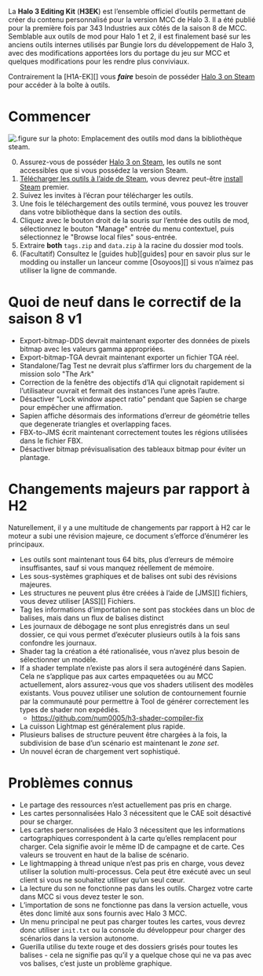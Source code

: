 La **Halo 3 Editing Kit** (**H3EK**) est l’ensemble officiel d’outils permettant de créer du contenu personnalisé pour la version MCC de Halo 3. Il a été publié pour la première fois par 343 Industries aux côtés de la saison 8 de MCC.
Semblable aux outils de mod pour Halo 1 et 2, il est finalement basé sur les anciens outils internes utilisés par Bungie lors du développement de Halo 3, avec des modifications apportées lors du portage du jeu sur MCC et quelques modifications pour les rendre plus conviviaux.

Contrairement la [H1A-EK][] vous ***faire*** besoin de posséder [Halo 3 on Steam][steam_purchase] pour accéder à la boîte à outils.

# Commencer
![.figure sur la photo: Emplacement des outils mod dans la bibliothèque steam.](/general/tools/steam_tools.jpg)

0. Assurez-vous de posséder [Halo 3 on Steam][steam_purchase], les outils ne sont accessibles que si vous possédez la version Steam.
1. [Télécharger les outils à l’aide de Steam](steam://run/1695791), vous devrez peut-être [install Steam](https://store.steampowered.com/about/) premier.
2. Suivez les invites à l’écran pour télécharger les outils.
3. Une fois le téléchargement des outils terminé, vous pouvez les trouver dans votre bibliothèque dans la section des outils.
4. Cliquez avec le bouton droit de la souris sur l’entrée des outils de mod, sélectionnez le bouton "Manage" entrée du menu contextuel, puis sélectionnez le "Browse local files" sous-entrée.
5. Extraire **both** `tags.zip` and `data.zip` à la racine du dossier mod tools.
6. (Facultatif) Consultez le [guides hub][guides] pour en savoir plus sur le modding ou installer un lanceur comme [Osoyoos][] si vous n’aimez pas utiliser la ligne de commande.

# Quoi de neuf dans le correctif de la saison 8 v1

- Export-bitmap-DDS devrait maintenant exporter des données de pixels bitmap avec les valeurs gamma appropriées.
- Export-bitmap-TGA devrait maintenant exporter un fichier TGA réel.
- Standalone/Tag Test ne devrait plus s’affirmer lors du chargement de la mission solo "The Ark"
- Correction de la fenêtre des objectifs d’IA qui clignotait rapidement si l’utilisateur ouvrait et fermait des instances l’une après l’autre.
- Désactiver "Lock window aspect ratio" pendant que Sapien se charge pour empêcher une affirmation.
- Sapien affiche désormais des informations d’erreur de géométrie telles que degenerate triangles et overlapping faces.
- FBX-to-JMS écrit maintenant correctement toutes les régions utilisées dans le fichier FBX.
- Désactiver bitmap prévisualisation des tableaux bitmap pour éviter un plantage.

# Changements majeurs par rapport à H2
Naturellement, il y a une multitude de changements par rapport à H2 car le moteur a subi une révision majeure, ce document s’efforce d’énumérer les principaux.

* Les outils sont maintenant tous 64 bits, plus d’erreurs de mémoire insuffisantes, sauf si vous manquez réellement de mémoire.
* Les sous-systèmes graphiques et de balises ont subi des révisions majeures.
* Les structures ne peuvent plus être créées à l’aide de [JMS][] fichiers, vous devez utiliser [ASS][] Fichiers.
* Tag les informations d’importation ne sont pas stockées dans un bloc de balises, mais dans un flux de balises distinct
* Les journaux de débogage ne sont plus enregistrés dans un seul dossier, ce qui vous permet d’exécuter plusieurs outils à la fois sans confondre les journaux.
* Shader tag la création a été rationalisée, vous n’avez plus besoin de sélectionner un modèle.
* If a shader template n’existe pas alors il sera autogénéré dans Sapien. Cela ne s’applique pas aux cartes empaquetées ou au MCC actuellement, alors assurez-vous que vos shaders utilisent des modèles existants. Vous pouvez utiliser une solution de contournement fournie par la communauté pour permettre à Tool de générer correctement les types de shader non expédiés.
	* https://github.com/num0005/h3-shader-compiler-fix
* La cuisson Lightmap est généralement plus rapide.
* Plusieurs balises de structure peuvent être chargées à la fois, la subdivision de base d’un scénario est maintenant le *zone set*.
* Un nouvel écran de chargement vert sophistiqué.

# Problèmes connus

* Le partage des ressources n’est actuellement pas pris en charge.
* Les cartes personnalisées Halo 3 nécessitent que le CAE soit désactivé pour se charger.
* Les cartes personnalisées de Halo 3 nécessitent que les informations cartographiques correspondent à la carte qu’elles remplacent pour charger. Cela signifie avoir le même ID de campagne et de carte. Ces valeurs se trouvent en haut de la balise de scénario.
* Le lightmapping à thread unique n’est pas pris en charge, vous devez utiliser la solution multi-processus. Cela peut être exécuté avec un seul client si vous ne souhaitez utiliser qu’un seul cœur.
* La lecture du son ne fonctionne pas dans les outils. Chargez votre carte dans MCC si vous devez tester le son.
* L’importation de sons ne fonctionne pas dans la version actuelle, vous êtes donc limité aux sons fournis avec Halo 3 MCC.
* Un menu principal ne peut pas charger toutes les cartes, vous devrez donc utiliser `init.txt` ou la console du développeur pour charger des scénarios dans la version autonome.
* Guerilla utilise du texte rouge et des dossiers grisés pour toutes les balises - cela ne signifie pas qu’il y a quelque chose qui ne va pas avec vos balises, c’est juste un problème graphique.

[steam_purchase]: https://store.steampowered.com/app/1064271

